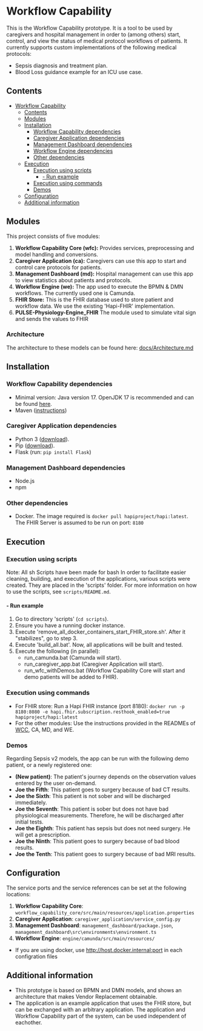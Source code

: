 # Workflow Capability
This is the Workflow Capability prototype. It is a tool to be used by caregivers and hospital management
in order to (among others) start, control, and view the status of medical protocol workflows of patients. It currently supports custom implementations of the following medical protocols:
- Sepsis diagnosis and treatment plan.  
- Blood Loss guidance example for an ICU use case. 

## Contents
- [Workflow Capability](#hs-workflow-capability)
  - [Contents](#contents)
  - [Modules](#modules)
  - [Installation](#installation)
    - [Workflow Capability dependencies](#workflow-capability-dependencies)
    - [Caregiver Application dependencies](#caregiver-application-dependencies)
    - [Management Dashboard dependencies](#management-dashboard-dependencies)
    - [Workflow Engine dependencies](#workflow-engine-dependencies)
    - [Other dependencies](#other-dependencies)
  - [Execution](#execution)
    - [Execution using scripts](#execution-using-scripts)
      - [- Run example](#--run-example)
    - [Execution using commands](#execution-using-commands)
    - [Demos](#demos)
  - [Configuration](#configuration)
  - [Additional information](#additional-information)


## Modules
This project consists of five modules:
1. **Workflow Capability Core (wfc):** Provides services, preprocessing and model handling and conversions. 
2. **Caregiver Application (ca):** Caregivers can use this app to start and control care protocols for patients.
3. **Management Dashboard (md):** Hospital management can use this app to view statistics about patients and protocols.
4. **Workflow Engine (we):** The app used to execute the BPMN & DMN workflows. The currently used one is Camunda.
5. **FHIR Store:** This is the FHIR database used to store patient and workflow data. We use the existing 'Hapi-FHIR' implementation.
6. **PULSE-Physiology-Engine_FHIR**  The module used to simulate vital sign and sends the values to FHIR

### Architecture
The architecture to these models can be found here: [docs/Architecture.md](docs/Architecture.md)


## Installation

### Workflow Capability dependencies
- Minimal version: Java version 17. OpenJDK 17 is recommended and can be found [here](https://openjdk.java.net/projects/jdk/17/).
- Maven ([instructions](https://maven.apache.org/install.html#))

### Caregiver Application dependencies
- Python 3 ([download](https://www.python.org/downloads/)).
- Pip ([download](https://pip.pypa.io/en/stable/installing/)).
- Flask (run: `pip install Flask`)  

### Management Dashboard dependencies  
- Node.js  
- npm  

### Other dependencies
- Docker. The image required is `docker pull hapiproject/hapi:latest`. The FHIR Server is assumed to be run on port: `8180`

## Execution  

### Execution using scripts
Note: All sh Scripts have been made for bash
In order to facilitate easier cleaning, building, and execution of the applications, various scripts were created. They are placed in the 'scripts' folder. 
For more information on how to use the scripts, see `scripts/README.md`. 

#### - Run example    
1. Go to directory 'scripts' (`cd scripts`).  
2. Ensure you have a running docker instance.
3. Execute 'remove_all_docker_containers_start_FHIR_store.sh'. After it "stabilizes", go to step 3.
4. Execute 'build_all.bat'. Now, all applications will be built and tested.
5. Execute the following (in parallel):
    - run_camunda.bat (Camunda will start).
    - run_caregiver_app.bat (Caregiver Application will start).
    - run_wfc_withDemos.bat (Workflow Capability Core will start and demo patients will be added to FHIR).

### Execution using commands  
- For FHIR store: Run a Hapi FHIR instance (port 8180): `docker run -p 8180:8080 -e hapi.fhir.subscription.resthook_enabled=true hapiproject/hapi:latest`
- For the other modules: Use the instructions provided in the READMEs of [WCC](/workflow_capability_core), CA, MD, and WE.

### Demos  
Regarding Sepsis v2 models, the app can be run with the following demo patient, or a newly registered one:
- **(New patient)**: The patient's journey depends on the observation values entered by the user on-demand.
- **Joe the Fifth**: This patient goes to surgery because of bad CT results.
- **Joe the Sixth**: This patient is not sober and will be discharged immediately.
- **Joe the Seventh**: This patient is sober but does not have bad physiological measurements. Therefore, he will be discharged after initial tests.
- **Joe the Eighth**: This patient has sepsis but does not need surgery. He will get a prescription.
- **Joe the Ninth**: This patient goes to surgery because of bad blood results.
- **Joe the Tenth**: This patient goes to surgery because of bad MRI results.

## Configuration
The service ports and the service references can be set at the following locations:  
1. **Workflow Capability Core**: `workflow_capability_core/src/main/resources/application.properties`   
2. **Caregiver Application**: `caregiver_application/service_config.py`  
3. **Management Dashboard**: `management_dashboard/package.json`, `management_dashboard\src\environments\environment.ts`
4. **Workflow Engine**: `engine/camunda/src/main/resources/`  
 * If you are using docker, use http://host.docker.internal:port in each configration files
## Additional information
- This prototype is based on BPMN and DMN models, and shows an architecture that makes Vendor Replacement obtainable.
- The application is an example application that uses the FHIR store, but can be exchanged with an arbitrary application. The application and Workflow Capability part of the system, can be used independent of eachother.
